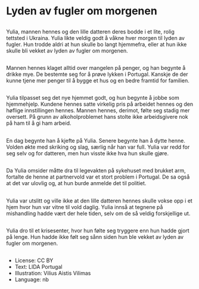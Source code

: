 # Lyden av fugler om morgenen

##
Yulia, mannen hennes og den lille datteren deres bodde i et lite, rolig tettsted i Ukraina. Yulia likte veldig godt å våkne hver morgen til lyden av fugler. Hun trodde aldri at hun skulle bo langt hjemmefra, eller at hun ikke skulle bli vekket av lyden av fugler om morgenen.

##
Mannen hennes klaget alltid over mangelen på penger, og han begynte å drikke mye. De bestemte seg for å prøve lykken i Portugal. Kanskje de der kunne tjene mer penger til å bygge et hus og en bedre framtid for familien.

##
Yulia tilpasset seg det nye hjemmet godt, og hun begynte å jobbe som hjemmehjelp. Kundene hennes satte virkelig pris på arbeidet hennes og den høflige innstillingen hennes. Mannen hennes, derimot, følte seg stadig mer oversett. På grunn av alkoholproblemet hans stolte ikke arbeidsgivere nok på ham til å gi ham arbeid.

##
En dag begynte han å kjefte på Yulia. Senere begynte han å dytte henne. Volden økte med skriking og slag, særlig når han var full. Yulia var redd for seg selv og for datteren, men hun visste ikke hva hun skulle gjøre.

##
Da Yulia omsider måtte dra til legevakten på sykehuset med brukket arm, fortalte de henne at partnervold var et stort problem i Portugal. De sa også at det var ulovlig og, at hun burde anmelde det til politiet.

##
Yulia var utslitt og ville ikke at den lille datteren hennes skulle vokse opp i et hjem hvor hun var vitne til vold daglig. Yulia innså at tegnene på mishandling hadde vært der hele tiden, selv om de så veldig forskjellige ut.

##
Yulia dro til et krisesenter, hvor hun følte seg tryggere enn hun hadde gjort på lenge. Hun hadde ikke følt seg sånn siden hun ble vekket av lyden av fugler om morgenen.

##
* License: CC BY
* Text: LIDA Portugal
* Illustration: Vilius Aistis Vilimas
* Language: nb
